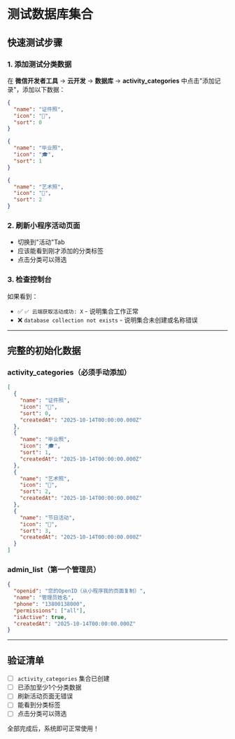 # 测试数据库集合

## 快速测试步骤

### 1. 添加测试分类数据

在 **微信开发者工具** → **云开发** → **数据库** → **activity_categories** 中点击"添加记录"，添加以下数据：

```json
{
  "name": "证件照",
  "icon": "📸",
  "sort": 0
}
```

```json
{
  "name": "毕业照",
  "icon": "🎓",
  "sort": 1
}
```

```json
{
  "name": "艺术照",
  "icon": "🎨",
  "sort": 2
}
```

### 2. 刷新小程序活动页面

- 切换到"活动"Tab
- 应该能看到刚才添加的分类标签
- 点击分类可以筛选

### 3. 检查控制台

如果看到：
- ✅ `✅ 云端获取活动成功: X` - 说明集合工作正常
- ❌ `database collection not exists` - 说明集合未创建或名称错误

---

## 完整的初始化数据

### activity_categories（必须手动添加）

```json
[
  {
    "name": "证件照",
    "icon": "📸",
    "sort": 0,
    "createdAt": "2025-10-14T00:00:00.000Z"
  },
  {
    "name": "毕业照",
    "icon": "🎓",
    "sort": 1,
    "createdAt": "2025-10-14T00:00:00.000Z"
  },
  {
    "name": "艺术照",
    "icon": "🎨",
    "sort": 2,
    "createdAt": "2025-10-14T00:00:00.000Z"
  },
  {
    "name": "节日活动",
    "icon": "🎉",
    "sort": 3,
    "createdAt": "2025-10-14T00:00:00.000Z"
  }
]
```

### admin_list（第一个管理员）

```json
{
  "openid": "您的OpenID（从小程序我的页面复制）",
  "name": "管理员姓名",
  "phone": "13800138000",
  "permissions": ["all"],
  "isActive": true,
  "createdAt": "2025-10-14T00:00:00.000Z"
}
```

---

## 验证清单

- [ ] `activity_categories` 集合已创建
- [ ] 已添加至少1个分类数据
- [ ] 刷新活动页面无错误
- [ ] 能看到分类标签
- [ ] 点击分类可以筛选

全部完成后，系统即可正常使用！


